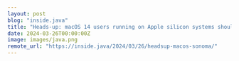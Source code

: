 ```yaml
---
layout: post
blog: "inside.java"
title: "Heads-up: macOS 14 users running on Apple silicon systems should update directly to macOS 14.4.1"
date: 2024-03-26T00:00:00Z
image: images/java.png
remote_url: "https://inside.java/2024/03/26/headsup-macos-sonoma/"
---
```


